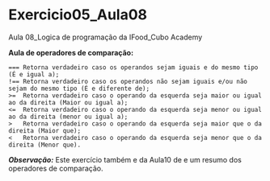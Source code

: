 # Exercicio05_Aula08
Aula 08_Logica de programação da IFood_Cubo Academy

**Aula de operadores de comparação:**

    === Retorna verdadeiro caso os operandos sejam iguais e do mesmo tipo (É e igual a);
    !== Retorna verdadeiro caso os operandos não sejam iguais e/ou não sejam do mesmo tipo (É e diferente de);
    >=  Retorna verdadeiro caso o operando da esquerda seja maior ou igual ao da direita (Maior ou igual a);
    <=  Retorna verdadeiro caso o operando da esquerda seja menor ou igual ao da direita (menor ou igual a);
    >   Retorna verdadeiro caso o operando da esquerda seja maior que o da direita (Maior que);
    <   Retorna verdadeiro caso o operando da esquerda seja menor que o da direita (Menor que).

***Observação:***
    Este exercício também e da Aula10 de e um resumo dos operadores de comparação.
